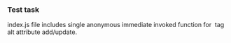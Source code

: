 ### Test task

index.js file includes single anonymous immediate invoked function for <img> tag alt attribute add/update.
